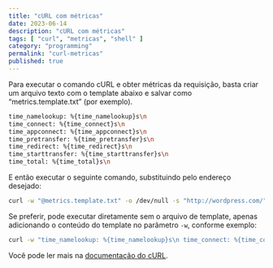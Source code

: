 ```yaml
---
title: "cURL com métricas"
date: 2023-06-14
description: "cURL com métricas"
tags: [ "curl", "metricas", "shell" ]
category: "programming"
permalink: "curl-metricas"
published: true
---
```


Para executar o comando cURL e obter métricas da requisição, basta criar um arquivo texto com o template abaixo e salvar
como “metrics.template.txt” (por exemplo).

```bash
time_namelookup: %{time_namelookup}s\n
time_connect: %{time_connect}s\n
time_appconnect: %{time_appconnect}s\n
time_pretransfer: %{time_pretransfer}s\n
time_redirect: %{time_redirect}s\n
time_starttransfer: %{time_starttransfer}s\n
time_total: %{time_total}s\n
```

E então executar o seguinte comando, substituindo pelo endereço desejado:

```bash
curl -w "@metrics.template.txt" -o /dev/null -s "http://wordpress.com/"
```

Se preferir, pode executar diretamente sem o arquivo de template, apenas adicionando o conteúdo do template no
parâmetro `-w`, conforme exemplo:

```bash
curl -w "time_namelookup: %{time_namelookup}s\n time_connect: %{time_connect}s\n time_appconnect: %{time_appconnect}s\n time_pretransfer: %{time_pretransfer}s\n time_redirect: %{time_redirect}s\n time_starttransfer: %{time_starttransfer}s\n time_total: %{time_total}s\n" -o /dev/null -s "http://wordpress.com/"
```

Você pode ler mais na [documentação do cURL](https://curl.se/docs/manpage.html).
